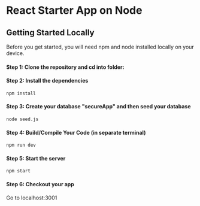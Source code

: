 # React Starter App on Node

## Getting Started Locally

Before you get started, you will need npm and node installed locally on your device.

#### Step 1: Clone the repository and cd into folder:


#### Step 2: Install the dependencies
    
    npm install 

#### Step 3: Create your database "secureApp" and then seed your database
    
    node seed.js

#### Step 4: Build/Compile Your Code (in separate terminal)

    npm run dev

#### Step 5: Start the server

    npm start

#### Step 6: Checkout your app

Go to localhost:3001